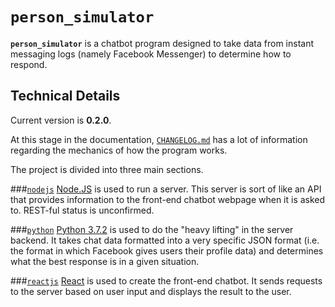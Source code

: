 # `person_simulator`

**`person_simulator`** is a chatbot program designed to take data from instant
messaging logs (namely Facebook Messenger) to determine how to respond.

## Technical Details
Current version is **0.2.0**.

At this stage in the documentation, [`CHANGELOG.md`](CHANGELOG.md) has a lot of
information regarding the mechanics of how the program works.

The project is divided into three main sections.

###[`nodejs`](nodejs/)
[Node.JS](https://nodejs.org/en/about/) is used to run a server. This server is 
sort of like an API that provides information to the front-end chatbot webpage
when it is asked to. REST-ful status is unconfirmed.

###[`python`](python/)
[Python 3.7.2](https://www.python.org/about/) is used to do the "heavy lifting"
in the server backend. It takes chat data formatted into a very specific JSON 
format (i.e. the format in which Facebook gives users their profile data) and 
determines what the best response is in a given situation.

###[`reactjs`](react/)
[React](https://reactjs.org/) is used to create the front-end chatbot. It sends
requests to the server based on user input and displays the result to the user.
